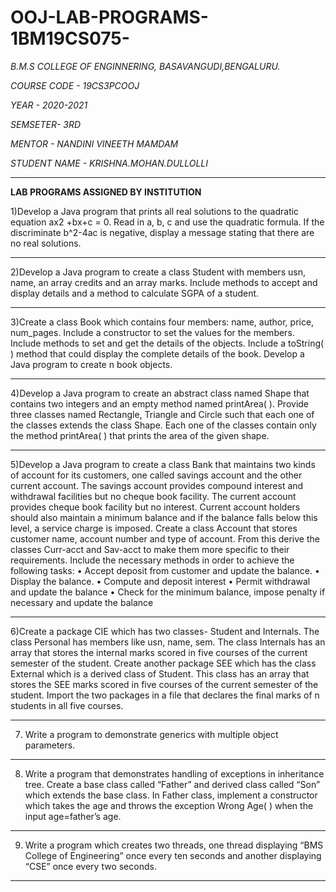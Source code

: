 # OOJ-LAB-PROGRAMS-1BM19CS075-





*B.M.S COLLEGE OF ENGINNERING, BASAVANGUDI,BENGALURU.*

*COURSE CODE - 19CS3PCOOJ*

*YEAR - 2020-2021*

*SEMSETER- 3RD*

*MENTOR - NANDINI VINEETH MAMDAM*

*STUDENT NAME - KRISHNA.MOHAN.DULLOLLI*

************************************************************************







******LAB PROGRAMS ASSIGNED BY INSTITUTION******







1)Develop a Java program that prints all real solutions to the quadratic equation ax2 +bx+c = 0.
Read in a, b, c and use the quadratic formula. If the discriminate b^2-4ac is negative, display a
message stating that there are no real solutions.

----------------------------------------------------------------------------------------------------

2)Develop a Java program to create a class Student with members usn, name, an array
credits and an array marks. Include methods to accept and display details and a method to
calculate SGPA of a student.

----------------------------------------------------------------------------------------------------

3)Create a class Book which contains four members: name, author, price,
num_pages. Include a constructor to set the values for the members. Include
methods to set and get the details of the objects. Include a toString( ) method
that could display the complete details of the book. Develop a Java program to
create n book objects.

----------------------------------------------------------------------------------------------------

4)Develop a Java program to create an abstract class named Shape that contains two integers and
an empty method named printArea( ). Provide three classes named Rectangle, Triangle and
Circle such that each one of the classes extends the class Shape. Each one of the classes contain
only the method printArea( ) that prints the area of the given shape.

----------------------------------------------------------------------------------------------------
5)Develop a Java program to create a class Bank that maintains two kinds of account for its
customers, one called savings account and the other current account. The savings account
provides compound interest and withdrawal facilities but no cheque book facility. The current
account provides cheque book facility but no interest. Current account holders should also
maintain a minimum balance and if the balance falls below this level, a service charge is
imposed. Create a class Account that stores customer name, account number and type of
account. From this derive the classes Curr-acct and Sav-acct to make them more specific to
their requirements. Include the necessary methods in order to achieve the following tasks: •
Accept deposit from customer and update the balance. • Display the balance. • Compute and
deposit interest • Permit withdrawal and update the balance • Check for the minimum balance,
impose penalty if necessary and update the balance

----------------------------------------------------------------------------------------------------
6)Create a package CIE which has two classes- Student and Internals. The
class Personal has members like usn, name, sem. The class Internals has an
array that stores the internal marks scored in five courses of the current
semester of the student. Create another package SEE which has the class
External which is a derived class of Student. This class has an array that
stores the SEE marks scored in five courses of the current semester of the
student. Import the two packages in a file that declares the final marks of n
students in all five courses.

----------------------------------------------------------------------------------------------------
7) Write a program to demonstrate generics with multiple object parameters.


----------------------------------------------------------------------------------------------------

8) Write a program that demonstrates handling of exceptions in inheritance tree. Create a base class
called “Father” and derived class called “Son” which extends the base class. In Father class,
implement a constructor which takes the age and throws the exception Wrong Age( ) when the input
age=father’s age.


----------------------------------------------------------------------------------------------------
9) Write a program which creates two threads, one thread displaying “BMS College of
Engineering” once every ten seconds and another displaying “CSE” once every two seconds.

----------------------------------------------------------------------------------------------------
